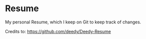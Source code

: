 # Resume
My personal Resume, which I keep on Git to keep track of changes.

Credits to: https://github.com/deedy/Deedy-Resume
